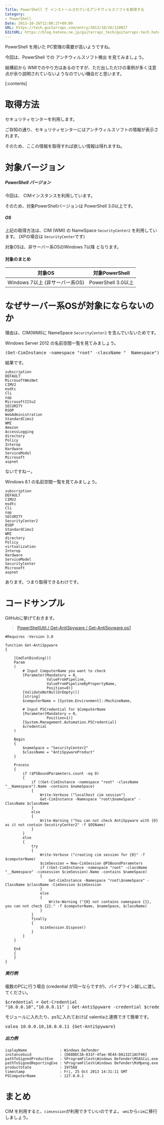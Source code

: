 ```yaml
---
Title: PowerShell で インストールされているアンチウィルスソフトを取得する
Category:
- PowerShell
Date: 2013-10-26T12:00:27+09:00
URL: https://tech.guitarrapc.com/entry/2013/10/26/120027
EditURL: https://blog.hatena.ne.jp/guitarrapc_tech/guitarrapc-tech.hatenablog.com/atom/entry/12921228815711353412
---
```


PowerShell を用いた PC管理の需要が高いようですね。

今回は、PowerShell での アンチウィルスソフト検出 を見てみましょう。

結構前から WMIでのやり方はあるのですが、ただ出しただけの事例が多く注意点が余り説明されていないようなのでいい機会だと思います。

[:contents]

# 取得方法

セキュリティセンターを利用します。

ご存知の通り、セキュリティセンターにはアンチウィルスソフトの情報が表示されます。

そのため、ここの情報を取得すれば欲しい情報は得れますね。

# 対象バージョン

##### PowerShell バージョン

今回は、 CIMインスタンスを利用しています。

そのため、対象PowerShellバージョンは PowerShell 3.0以上です。

##### OS

上記の取得方法は、CIM (WMI) の NameSpace ```SecurityCenter2``` を利用しています。 (XPの場合は ```SecurityCenter```です)

対象OSは、非サーバー系OSのWindows 7以降 となります。

#### 対象のまとめ

|対象OS|対象PowerShell|
|----|----|
|Windows 7以上 (非サーバー系OS)|PowerShell 3.0以上|



# なぜサーバー系OSが対象にならないのか

理由は、CIM(WMI)に NameSpace ```SecurityCenter2``` を含んでいないためです。

Windows Server 2012 の名前空間一覧を見てみましょう。

<pre class="brush: powershell;">
(Get-CimInstance -namespace "root" -className "__Namespace").Name
</pre>

結果です。
```
subscription
DEFAULT
MicrosoftWmiNet
CIMV2
msdtc
Cli
nap
MicrosoftIISv2
SECURITY
RSOP
WebAdministration
StandardCimv2
WMI
Amazon
AccessLogging
directory
Policy
Interop
Hardware
ServiceModel
Microsoft
aspnet
```

ないですねー。

Windows 8.1 の名前空間一覧を見てみましょう。

```
subscription
DEFAULT
CIMV2
msdtc
Cli
nap
SECURITY
SecurityCenter2
RSOP
StandardCimv2
WMI
directory
Policy
virtualization
Interop
Hardware
ServiceModel
SecurityCenter
Microsoft
aspnet
```

あります。つまり取得できるわけです。

# コードサンプル

GitHubに挙げておきます。

> [ PowerShellUtil / Get-AntiSpyware / Get-AntiSpyware.ps1](https://github.com/guitarrapc/PowerShellUtil/blob/master/Get-AntiSpyware/Get-AntiSpyware.ps1)

```
#Requires -Version 3.0

function Get-AntiSpyware
{

    [CmdletBinding()]
    Param
    (
        # Input ComputerName you want to check
        [Parameter(Mandatory = 0,
                   ValueFromPipeline,
                   ValueFromPipelineByPropertyName,
                   Position=0)]
        [ValidateNotNullOrEmpty()]
        [string]
        $computerName = [System.Environment]::MachineName,

        # Input PSCredential for $ComputerName
        [Parameter(Mandatory = 0,
                   Position=1)]
        [System.Management.Automation.PSCredential]
        $credential
    )

    Begin
    {
        $nameSpace = "SecurityCenter2"
        $className = "AntiSpywareProduct"
    }

    Process
    {
        if ($PSBoundParameters.count -eq 0)
        {
            if ((Get-CimInstance -namespace "root" -className "__Namespace").Name -contains $nameSpace)
            {
                Write-Verbose ("localhost cim session")
                Get-CimInstance -Namespace "root\$nameSpace" -ClassName $className
            }
            else
            {
                Write-Warning ("You can not check AntiSpyware with {0} as it not contain SecutiryCenter2" -f $OSName)
            }
        }
        else
        {
            try
            {
                Write-Verbose ("creating cim session for {0}" -f $computerName)
                $cimSession = New-CimSession @PSBoundParameters
                if ((Get-CimInstance -namespace "root" -className "__Namespace" -cimsession $cimSession).Name -contains $nameSpace)
                {
                    Get-CimInstance -Namespace "root\$nameSpace" -ClassName $className -CimSession $cimSession
                }
                else
                {
                    Write-Warning ("{0} not contains namespace {1}, you can not check {2}." -f $computerName, $nameSpace, $className)
                }
            }
            finally
            {
                $cimSession.Dispose()
            }
        }
    }

    End
    {
    }
}
```

##### 実行例

複数のPCに行う場合 (credential が同一ならですが)、パイプライン越しに渡してください。
<pre class="brush: powershell;">
$credential = Get-Credential
"10.0.0.10","10.0.0.11" | Get-AntiSpyware -credential $credential
</pre>

モジュールに入れたり、ps1に入れておけば valentiaと連携できて簡単です。
<pre class="brush: powershell;">
valea 10.0.0.10,10.0.0.11 {Get-AntiSpyware}
</pre>


##### 出力例
```
isplayName               : Windows Defender
instanceGuid             : {D68DDC3A-831F-4fae-9E44-DA132C1ACF46}
pathToSignedProductExe   : %ProgramFiles%\Windows Defender\MSASCui.exe
pathToSignedReportingExe : %ProgramFiles%\Windows Defender\MsMpeng.exe
productState             : 397568
timestamp                : Fri, 25 Oct 2013 14:31:11 GMT
PSComputerName           : 127.0.0.1
```

# まとめ

CIM を利用すると、```cimsession```が利用できていいのですよ。
```wmi```から```cim```に移行しましょう。
